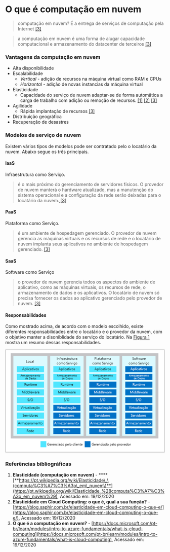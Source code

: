 # O que é computação em nuvem

> computação em nuvem? É a entrega de serviços de computação pela Internet [\[3\]](https://docs.microsoft.com/pt-br/learn/modules/intro-to-azure-fundamentals/what-is-cloud-computing)

> a computação em nuvem é uma forma de alugar capacidade computacional e armazenamento do datacenter de terceiros [\[3\]](https://docs.microsoft.com/pt-br/learn/modules/intro-to-azure-fundamentals/what-is-cloud-computing)

### Vantagens da computação em nuvem

* Alta disponibilidade
* Escalabilidade
  * _Vertical_ - adição de recursos na máquina virtual como RAM e CPUs
  * _Horizontal_ - adição de novas instancias da máquina virtual
* Elasticidade
  * Capacidade do serviço de nuvem adaptar-se de forma automâtica a carga de trabalho com adição ou remoção de recursos. [\[1\]](https://pt.wikipedia.org/wiki/Elasticidade_%28computa%C3%A7%C3%A3o_em_nuvem%29) [\[2\]](https://blog.saphir.com.br/elasticidade-em-cloud-computing-o-que-e/) [\[3\]](https://docs.microsoft.com/pt-br/learn/modules/intro-to-azure-fundamentals/what-is-cloud-computing)
* Agilidade
  * Rápida implantação de recursos [\[3\]](https://docs.microsoft.com/pt-br/learn/modules/intro-to-azure-fundamentals/what-is-cloud-computing)
* Distribuição geográfica
* Recuperação de desastres

### Modelos de serviço de nuvem <a id="what-are-cloud-service-models"></a>

Existem vários tipos de modelos pode ser contratado pelo o locatário da nuvem. Abaixo segue os três principais.

#### IaaS

Infraestrutura como Serviço. 

> é o mais próximo do gerenciamento de servidores físicos. O provedor de nuvem manterá o hardware atualizado, mas a manutenção do sistema operacional e a configuração da rede serão deixadas para o locatário da nuvem.[ \[3\]](https://docs.microsoft.com/pt-br/learn/modules/intro-to-azure-fundamentals/what-is-cloud-computing)

#### PaaS

Plataforma como Serviço. 

> é um ambiente de hospedagem gerenciado. O provedor de nuvem gerencia as máquinas virtuais e os recursos de rede e o locatário de nuvem implanta seus aplicativos no ambiente de hospedagem gerenciado. [\[3\]](https://docs.microsoft.com/pt-br/learn/modules/intro-to-azure-fundamentals/what-is-cloud-computing)

#### SaaS

Software como Serviço

> o provedor de nuvem gerencia todos os aspectos do ambiente de aplicativo, como as máquinas virtuais, os recursos de rede, o armazenamento de dados e os aplicativos. O locatário de nuvem só precisa fornecer os dados ao aplicativo gerenciado pelo provedor de nuvem. [\[3\]](https://docs.microsoft.com/pt-br/learn/modules/intro-to-azure-fundamentals/what-is-cloud-computing)

#### Responsabilidades

Como mostrado acima, de acordo com o modelo escolhido, existe diferentes responsabilidades entre o locatário e o provedor da nuvem, com o objetivo manter a disoniblidade do serviço do locatário. Na [Figura 1](https://docs.microsoft.com/pt-br/learn/azure-fundamentals/intro-to-azure-fundamentals/media/shared-responsibility.png) mostra um resumo dessas responsabilidades.

![Figura 1 - N&#xED;veis de responsabilidade entre um provedor de nuvem e um locat&#xE1;rio de nuvem. ](../.gitbook/assets/image%20%281%29.png)

### Referências bibliográficas

1. **Elasticidade \(computação em nuvem\)** - ****[**https://pt.wikipedia.org/wiki/Elasticidade\_\(computa%C3%A7%C3%A3o\_em\_nuvem\)**](https://pt.wikipedia.org/wiki/Elasticidade_%28computa%C3%A7%C3%A3o_em_nuvem%29), Acessado em: 19/12/2020
2. **Elasticidade em Cloud Computing: o que é, qual a sua função?** - [https://blog.saphir.com.br/elasticidade-em-cloud-computing-o-que-e/](https://blog.saphir.com.br/elasticidade-em-cloud-computing-o-que-e/), Acessado em: 19/12/2020
3. **O que é a computação em nuvem?** - [https://docs.microsoft.com/pt-br/learn/modules/intro-to-azure-fundamentals/what-is-cloud-computing](https://docs.microsoft.com/pt-br/learn/modules/intro-to-azure-fundamentals/what-is-cloud-computing), Acessado em: 19/12/2020

